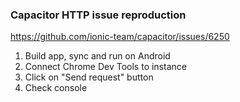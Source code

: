 ### Capacitor HTTP issue reproduction

https://github.com/ionic-team/capacitor/issues/6250

1. Build app, sync and run on Android
2. Connect Chrome Dev Tools to instance
3. Click on "Send request" button
4. Check console
